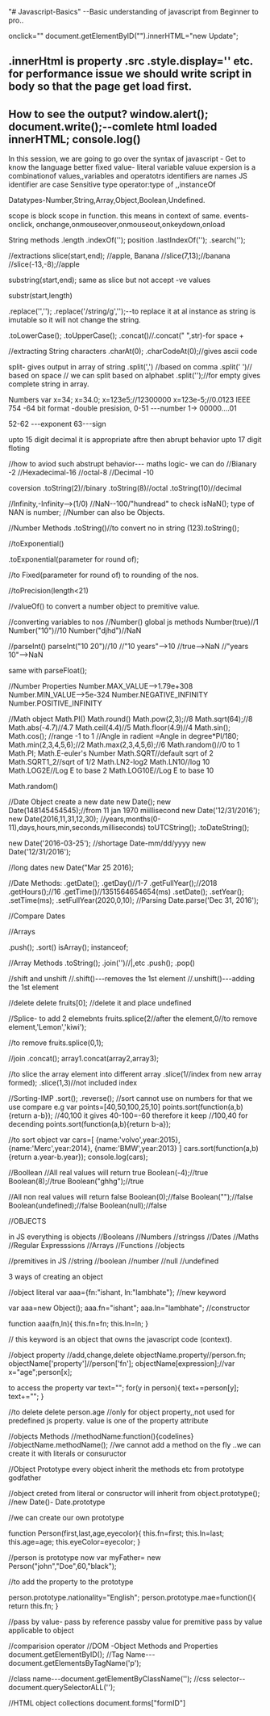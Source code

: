 "# Javascript-Basics"
--Basic understanding of javascript from Beginner to pro..

onclick=""
document.getElementByID("").innerHTML="new Update";

.innerHtml is property
.src
.style.display='' etc.
for performance issue we should write script in body so that the page get load first.
---
How to see the output?
window.alert();
document.write();--comlete html loaded 
innerHTML;
console.log()
---
In this session, we are going to go over the syntax of javascript - Get to know the language better
fixed value- literal
variable valuue
expersion is a combinationof values,,variables and operatotrs
identifiers are names
JS identifier are case Sensitive
type operator:type of ,,instanceOf

Datatypes-Number,String,Array,Object,Boolean,Undefined.

scope is block scope in function.
this means in context of same.
events-onclick, onchange,onmouseover,onmouseout,onkeydown,onload

String methods
.length
.indexOf(''); position
.lastIndexOf('');
.search('');


//extractions
slice(start,end);
//apple, Banana
//slice(7,13);//banana
//slice(-13,-8);//apple

substring(start,end);
same as slice but not accept -ve values

substr(start,length)

.replace('','');
.replace('/string/g','');--to replace it at al instance
as string is imutable so it will not change the string.

.toLowerCase();
.toUpperCase();
.concat()//.concat(" ",str)-for space
+

//extracting String characters
.charAt(0);
.charCodeAt(0);//gives ascii code

split- gives output in array of string
.split(',') //based on comma
.split(' ')// based on space // we can split based on alphabet
.split('');//for empty gives complete string in array.


Numbers
var x=34;
x=34.0;
x=123e5;//12300000
x=123e-5;//0.0123
IEEE 754 -64 bit format -double presision,
0-51 ---number
1-> 00000....01

52-62 ---exponent
63---sign

upto 15 digit decimal it is appropriate aftre then abrupt behavior
upto 17 digit floting


//how to aviod such abstrupt behavior--- maths logic- we can do
//Bianary -2
//Hexadecimal-16
//octal-8
//Decimal -10

coversion 
.toString(2)//binary
.toString(8)//octal
.toString(10)//decimal

//Infinity,-Infinity-->(1/0)
//NaN--100/"hundread"
to check isNaN();
type of NAN is number;
//Number can also be Objects.


//Number Methods
.toString()//to convert no in string
(123).toString();

//toExponential()

.toExponential(parameter for round of);

//to Fixed(parameter for round of)
to rounding of the nos.

//toPrecision(length<21)

//valueOf()
to convert a number object to premitive value.

//converting variables to nos
//Number()
global js methods 
Number(true)//1
Number("10")//10
Number("djhd")//NaN

//parseInt()
parseInt("10 20")//10
//"10 years"-->10
//true-->NaN
//"years 10"-->NaN

same with parseFloat();

//Number Properties
Number.MAX_VALUE-->1.79e+308
Number.MIN_VALUE-->5e-324
Number.NEGATIVE_INFINITY
Number.POSITIVE_INFINITY

//Math object
Math.PI()
Math.round()
Math.pow(2,3);//8
Math.sqrt(64);//8
Math.abs(-4.7)//4.7
Math.ceil(4.4)//5
Math.floor(4.9)//4
Math.sin();
Math.cos();
//range -1 to 1
//Angle in radient =Angle in degree*PI/180;
Math.min(2,3,4,5,6);//2
Math.max(2,3,4,5,6);//6
Math.random()//0 to 1
Math.PI;
Math.E-euler's Number
Math.SQRT//default sqrt of 2
Math.SQRT1_2//sqrt of 1/2
Math.LN2-log2
Math.LN10//log 10
Math.LOG2E//Log E to base 2
Math.LOG10E//Log E to base 10

Math.random()

//Date Object
create a new date
new Date();
new Date(148145454545);//from 11 jan 1970 miillisecond
new Date('12/31/2016');
new Date(2016,11,31,12,30);
//years,months(0-11),days,hours,min,seconds,milliseconds)
toUTCString();
.toDateString();

new Date('2016-03-25');
//shortage Date-mm/dd/yyyy
new Date('12/31/2016');

//long dates
new Date("Mar 25 2016);

//Date Methods:
.getDate();
.getDay()//1-7
.getFullYear();//2018
.getHours();//16
.getTime()//1351564654654(ms)
.setDate();
.setYear();
.setTime(ms);
.setFullYear(2020,0,10);
//Parsing
Date.parse('Dec 31, 2016');

//Compare Dates

//Arrays

.push();
.sort()
isArray();
instanceof;

//Array Methods
.toString();
.join('')//|,etc
.push();
.pop()

//shift and unshift
//.shift()---removes the 1st element
//.unshift()---adding the 1st element

//delete
delete fruits[0];
//delete it and place undefined

//Splice- to add 2 elemebnts
fruits.splice(2//after the element,0//to remove element,'Lemon','kiwi');

//to remove
fruits.splice(0,1);

//join 
.concat();
array1.concat(array2,array3);

//to slice the array element into different array
.slice(1//index from new array formed);
.slice(1,3)//not included index

//Sorting-IMP
.sort();
.reverse();
//sort cannot use on numbers
for that we use compare
e.g var points=[40,50,100,25,10]
points.sort(function(a,b){return a-b});
//40,100 it gives 40-100=-60
therefore it keep 
//100,40
for decending
points.sort(function(a,b){return b-a});

//to sort object
var cars=[
{name:'volvo',year:2015},
{name:'Merc',year:2014},
{name:'BMW',year:2013}
]
cars.sort(function(a,b){return a.year-b.year});
console.log(cars);

//Boollean
//All real values will return true
Boolean(-4);//true
Boolean(8);//true
Boolean("ghhg");//true

//All non real values will return false
Boolean(0);//false
Boolean("");//false
Boolean(undefined);//false
Boolean(null);//false

//OBJECTS

in JS everything is objects
//Booleans
//Numbers
//stringss
//Dates
//Maths
//Regular Expresssions
//Arrays
//Functions
//objects

//premitives in JS
//string
//boolean
//number
//null
//undefined

3 ways of creating an object

//object literal
var aaa={fn:"ishant,
	ln:"lambhate"};
//new keyword

var aaa=new Object();
aaa.fn="ishant";
aaa.ln="lambhate";
//constructor

function aaa(fn,ln){
this.fn=fn;
this.ln=ln;
}

// this keyword is an object that owns the javascript code (context).


//object property
//add,change,delete
objectName.property//person.fn;
objectName['property']//person['fn'];
objectName[expression];//var x="age";person[x];

to access the property
var text="";
for(y in person){
text+=person[y];
text+="";
}

//to delete
delete person.age
//only for object property,,not used for predefined js property.
value is one of the property attribute


//objects Methods
//methodName:function(){codelines}
//objectName.methodName();
//we cannot add a method on the fly ..we can create it with literals or consuructor

//Object Prototype
every object inherit the methods etc from prototype
godfather

//object creted from literal or consructor will inherit from object.prototype();
//new Date()- Date.prototype

//we can create our own prototype

function Person(first,last,age,eyecolor){
this.fn=first;
this.ln=last;
this.age=age;
this.eyeColor=eyecolor;
}

//person is prototype now
var myFather= new Person("john","Doe",60,"black");

//to add the property to the prototype

person.prototype.nationality="English";
person.prototype.mae=function(){
return this.fn;
}

//pass by value- pass by reference
passby value for premitive
pass by value applicable to object

//comparision operator
//DOM -Object Methods and Properties
document.getElementByID();
//Tag Name---document.getElementsByTagName('p');

//class name---document.getElementByClassName('');
//css selector--document.querySelectorALL('');


//HTML object collections
document.forms["formID"]

